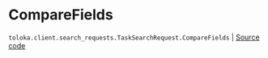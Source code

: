 # CompareFields
`toloka.client.search_requests.TaskSearchRequest.CompareFields` | [Source code](https://github.com/Toloka/toloka-kit/blob/v1.2.0.post1/src/client/search_requests.py#L516)

